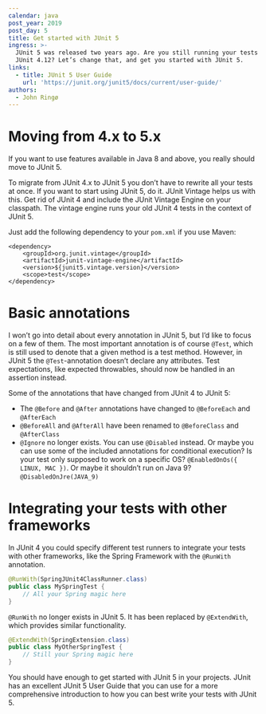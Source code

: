 ```yaml
---
calendar: java
post_year: 2019
post_day: 5
title: Get started with JUnit 5
ingress: >-
  JUnit 5 was released two years ago. Are you still running your tests with
  JUnit 4.12? Let’s change that, and get you started with JUnit 5.
links:
  - title: JUnit 5 User Guide
    url: 'https://junit.org/junit5/docs/current/user-guide/'
authors:
  - John Ringø
---
```

# Moving from 4.x to 5.x

If you want to use features available in Java 8 and above, you really should move to JUnit 5. 

To migrate from JUnit 4.x to JUnit 5 you don’t have to rewrite all your tests at once. If you want to start using JUnit 5, do it. JUnit Vintage helps us with this. Get rid of JUnit 4 and include the JUnit Vintage Engine on your classpath. The vintage engine runs your old JUnit 4 tests in the context of JUnit 5.

Just add the following dependency to your `pom.xml` if you use Maven:

```
<dependency>
    <groupId>org.junit.vintage</groupId>
    <artifactId>junit-vintage-engine</artifactId>
    <version>${junit5.vintage.version}</version>
    <scope>test</scope>
</dependency>
```

# Basic annotations

I won’t go into detail about every annotation in JUnit 5, but I’d like to focus on a few of them. The most important annotation is of course `@Test`, which is still used to denote that a given method is a test method. However, in JUnit 5 the `@Test`-annotation doesn’t declare any attributes. Test expectations, like expected throwables, should now be handled in an assertion instead.

Some of the annotations that have changed from JUnit 4 to JUnit 5:

* The `@Before` and `@After` annotations have changed to `@BeforeEach` and `@AfterEach`
* `@BeforeAll` and `@AfterAll` have been renamed to `@BeforeClass` and `@AfterClass`
* `@Ignore` no longer exists. You can use `@Disabled` instead. Or maybe you can use some of the included annotations for conditional execution? Is your test only supposed to work on a specific OS? `@EnabledOnOs({ LINUX, MAC })`. Or maybe it shouldn’t run on Java 9? `@DisabledOnJre(JAVA_9)`

# Integrating your tests with other frameworks

In JUnit 4 you could specify different test runners to integrate your tests with other frameworks, like the Spring Framework with the `@RunWith` annotation.

```java
@RunWith(SpringJUnit4ClassRunner.class)
public class MySpringTest {
    // All your Spring magic here
}
```

`@RunWith` no longer exists in JUnit 5. It has been replaced by `@ExtendWith`, which provides similar functionality.

```java
@ExtendWith(SpringExtension.class)
public class MyOtherSpringTest {
    // Still your Spring magic here
}
```

You should have enough to get started with JUnit 5 in your projects. JUnit has an excellent JUnit 5 User Guide that you can use for a more comprehensive introduction to how you can best write your tests with JUnit 5.
